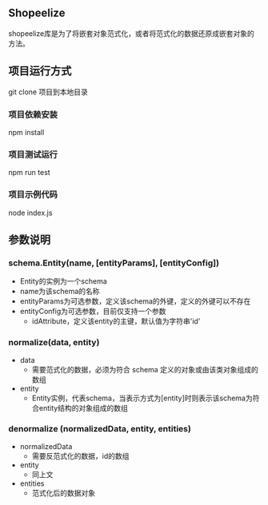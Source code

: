 ## Shopeelize
shopeelize库是为了将嵌套对象范式化，或者将范式化的数据还原成嵌套对象的方法。
## 项目运行方式  
git clone 项目到本地目录
### 项目依赖安装  
npm install  
### 项目测试运行  
npm run test  
### 项目示例代码  
node index.js
## 参数说明  
### schema.Entity(name, [entityParams], [entityConfig])
* Entity的实例为一个schema
* name为该schema的名称
* entityParams为可选参数，定义该schema的外键，定义的外键可以不存在
* entityConfig为可选参数，目前仅支持一个参数  
  * idAttribute，定义该entity的主键，默认值为字符串'id'  
### normalize(data, entity)
* data
  * 需要范式化的数据，必须为符合 schema 定义的对象或由该类对象组成的数组
* entity
  * Entity实例，代表schema，当表示方式为[entity]时则表示该schema为符合entity结构的对象组成的数组
### denormalize (normalizedData, entity, entities)
* normalizedData
  * 需要反范式化的数据，id的数组
* entity
  * 同上文
* entities
  * 范式化后的数据对象
